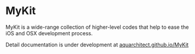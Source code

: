 MyKit
=====

MyKit is a wide-range collection of higher-level codes that help to ease the iOS and OSX development process.

Detail documentation is under development at [aquarchitect.github.io/MyKit](http://aquarchitect.github.io/MyKit/)
